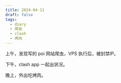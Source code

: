 ```yaml
---
title: 2024-04-11
draft: false
tags:
  - diary
  - 爬虫
  - clash
  - 烤肉
---
```


上午，发现写的 poi 网站爬虫，VPS 执行后，被封禁IP。

下午，clash app 一起出状况。

晚上，外出吃烤肉。
